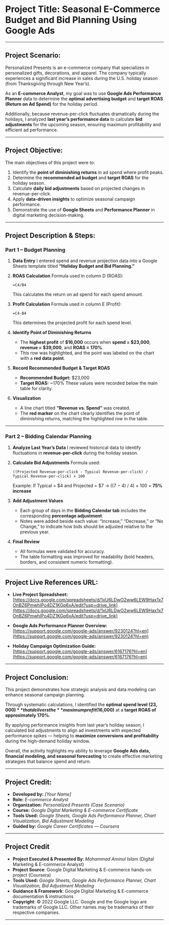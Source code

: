 # **Project Title:** **Seasonal E-Commerce Budget and Bid Planning Using Google Ads**

---

## **Project Scenario:**

Personalized Presents is an e-commerce company that specializes in personalized gifts, decorations, and apparel. The company typically experiences a significant increase in sales during the U.S. holiday season (from Thanksgiving through New Year’s).

As an **E-commerce Analyst**, my goal was to use **Google Ads Performance Planner** data to determine the **optimal advertising budget** and **target ROAS (Return on Ad Spend)** for the holiday period.

Additionally, because revenue-per-click fluctuates dramatically during the holidays, I analyzed **last year’s performance data** to calculate **bid adjustments** for the upcoming season, ensuring maximum profitability and efficient ad performance.

---

## **Project Objective:**

The main objectives of this project were to:

1. Identify the **point of diminishing returns** in ad spend where profit peaks.
2. Determine the **recommended ad budget** and **target ROAS** for the holiday season.
3. Calculate **daily bid adjustments** based on projected changes in revenue-per-click.
4. Apply **data-driven insights** to optimize seasonal campaign performance.
5. Demonstrate the use of **Google Sheets** and **Performance Planner** in digital marketing decision-making.

---

## **Project Description & Steps:**

### **Part 1 – Budget Planning**

1. **Data Entry**
   I entered spend and revenue projection data into a Google Sheets template titled **“Holiday Budget and Bid Planning.”**

2. **ROAS Calculation**
   Formula used in column D (ROAS):

   ```
   =C4/B4
   ```

   This calculates the return on ad spend for each spend amount.

3. **Profit Calculation**
   Formula used in column E (Profit):

   ```
   =C4-B4
   ```

   This determines the projected profit for each spend level.

4. **Identify Point of Diminishing Returns**

   * The **highest profit** of **$16,000** occurs when **spend = $23,000**, **revenue = $39,000**, and **ROAS = 170%**.
   * This row was highlighted, and the point was labeled on the chart with a **red data point**.

5. **Record Recommended Budget & Target ROAS**

   * **Recommended Budget:** $23,000
   * **Target ROAS:** ~170%
     These values were recorded below the main table for clarity.

6. **Visualization**

   * A line chart titled **“Revenue vs. Spend”** was created.
   * The **red marker** on the chart clearly identifies the point of diminishing returns, matching the highlighted row in the table.

---

### **Part 2 – Bidding Calendar Planning**

1. **Analyze Last Year’s Data**
   I reviewed historical data to identify fluctuations in **revenue-per-click** during the holiday season.

2. **Calculate Bid Adjustments**
   Formula used:

   ```
   ((Projected Revenue-per-click - Typical Revenue-per-click) / Typical Revenue-per-click) × 100
   ```

   Example:
   If Typical = $4 and Projected = $7
   → ((7 − 4) / 4) × 100 = **75% increase**

3. **Add Adjustment Values**

   * Each group of days in the **Bidding Calendar tab** includes the corresponding **percentage adjustment**.
   * Notes were added beside each value: “Increase,” “Decrease,” or “No Change,” to indicate how bids should be adjusted relative to the previous year.

4. **Final Review**

   * All formulas were validated for accuracy.
   * The table formatting was improved for readability (bold headers, borders, and consistent numeric formatting).

---

## **Project Live References URL:**

* **Live Project Spreadsheet:**
  [https://docs.google.com/spreadsheets/d/1xU6LDwO2ww6LEW9Hax1x7OnBZ6PmwhIPo4DZ1KGp6xA/edit?usp=drive_link](https://docs.google.com/spreadsheets/d/1xU6LDwO2ww6LEW9Hax1x7OnBZ6PmwhIPo4DZ1KGp6xA/edit?usp=drive_link)

* **Google Ads Performance Planner Overview:**
  [https://support.google.com/google-ads/answer/9230124?hl=en](https://support.google.com/google-ads/answer/9230124?hl=en)

* **Holiday Campaign Optimization Guide:**
  [https://support.google.com/google-ads/answer/6167176?hl=en](https://support.google.com/google-ads/answer/6167176?hl=en)

---

## **Project Conclusion:**

This project demonstrates how strategic analysis and data modeling can enhance seasonal campaign planning.

Through systematic calculations, I identified the **optimal spend level ($23,000)** that delivers the **maximum profit ($16,000)** at a **target ROAS of approximately 170%**.

By applying performance insights from last year’s holiday season, I calculated bid adjustments to align ad investments with expected performance spikes — helping to **maximize conversions and profitability** during the high-demand holiday window.

Overall, the activity highlights my ability to leverage **Google Ads data, financial modeling, and seasonal forecasting** to create effective marketing strategies that balance spend and return.

---

## **Project Credit:**

* **Developed by:** *[Your Name]*
* **Role:** *E-commerce Analyst*
* **Organization:** *Personalized Presents (Case Scenario)*
* **Course:** *Google Digital Marketing & E-commerce Certificate*
* **Tools Used:** *Google Sheets, Google Ads Performance Planner, Chart Visualization, Bid Adjustment Modeling*
* **Guided by:** *Google Career Certificates — Coursera*

---

## **Project Credit**  
- **Project Executed & Presented By**: *Mohammad Aminul Islam* (Digital Marketing & E-commerce Analyst)  
- **Project Source**: Google Digital Marketing & E-commerce hands-on project (Coursera)
- **Tools Used:** *Google Sheets, Google Ads Performance Planner, Chart Visualization, Bid Adjustment Modeling*
- **Guidance & Framework**: Google Digital Marketing & E-commerce documentation & instructions  
- **Copyright**: © 2022 Google LLC. Google and the Google logo are trademarks of Google LLC. Other names may be trademarks of their respective companies.


----
